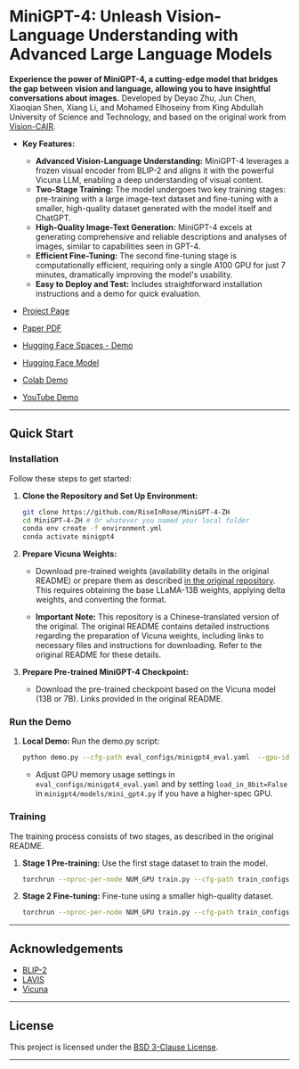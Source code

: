 # MiniGPT-4: Unleash Vision-Language Understanding with Advanced Large Language Models

**Experience the power of MiniGPT-4, a cutting-edge model that bridges the gap between vision and language, allowing you to have insightful conversations about images.** Developed by Deyao Zhu, Jun Chen, Xiaoqian Shen, Xiang Li, and Mohamed Elhoseiny from King Abdullah University of Science and Technology, and based on the original work from [Vision-CAIR](https://github.com/Vision-CAIR/MiniGPT-4).

*   **Key Features:**
    *   **Advanced Vision-Language Understanding:** MiniGPT-4 leverages a frozen visual encoder from BLIP-2 and aligns it with the powerful Vicuna LLM, enabling a deep understanding of visual content.
    *   **Two-Stage Training:** The model undergoes two key training stages: pre-training with a large image-text dataset and fine-tuning with a smaller, high-quality dataset generated with the model itself and ChatGPT.
    *   **High-Quality Image-Text Generation:** MiniGPT-4 excels at generating comprehensive and reliable descriptions and analyses of images, similar to capabilities seen in GPT-4.
    *   **Efficient Fine-Tuning:** The second fine-tuning stage is computationally efficient, requiring only a single A100 GPU for just 7 minutes, dramatically improving the model's usability.
    *   **Easy to Deploy and Test:** Includes straightforward installation instructions and a demo for quick evaluation.

*   [Project Page](https://minigpt-4.github.io)
*   [Paper PDF](MiniGPT_4.pdf)
*   [Hugging Face Spaces - Demo](https://huggingface.co/spaces/Vision-CAIR/minigpt4)
*   [Hugging Face Model](https://huggingface.co/Vision-CAIR/MiniGPT-4)
*   [Colab Demo](https://colab.research.google.com/drive/1OK4kYsZphwt5DXchKkzMBjYF6jnkqh4R?usp=sharing)
*   [YouTube Demo](https://www.youtube.com/watch?v=__tftoxpBAw&feature=youtu.be)

---

## Quick Start

### Installation

Follow these steps to get started:

1.  **Clone the Repository and Set Up Environment:**

    ```bash
    git clone https://github.com/RiseInRose/MiniGPT-4-ZH
    cd MiniGPT-4-ZH # Or whatever you named your local folder
    conda env create -f environment.yml
    conda activate minigpt4
    ```

2.  **Prepare Vicuna Weights:**

    *   Download pre-trained weights (availability details in the original README) or prepare them as described [in the original repository](https://github.com/Vision-CAIR/MiniGPT-4#2-prepare-pretrained-vicuna-weights).  This requires obtaining the base LLaMA-13B weights, applying delta weights, and converting the format.

    *   **Important Note:**  This repository is a Chinese-translated version of the original.  The original README contains detailed instructions regarding the preparation of Vicuna weights, including links to necessary files and instructions for downloading.  Refer to the original README for these details.

3.  **Prepare Pre-trained MiniGPT-4 Checkpoint:**

    *   Download the pre-trained checkpoint based on the Vicuna model (13B or 7B).  Links provided in the original README.

### Run the Demo

1.  **Local Demo:**  Run the demo.py script:

    ```bash
    python demo.py --cfg-path eval_configs/minigpt4_eval.yaml  --gpu-id 0
    ```

    *   Adjust GPU memory usage settings in `eval_configs/minigpt4_eval.yaml` and by setting `load_in_8bit=False` in `minigpt4/models/mini_gpt4.py` if you have a higher-spec GPU.

### Training

The training process consists of two stages, as described in the original README.

1.  **Stage 1 Pre-training:**  Use the first stage dataset to train the model.
    ```bash
    torchrun --nproc-per-node NUM_GPU train.py --cfg-path train_configs/minigpt4_stage1_pretrain.yaml
    ```

2.  **Stage 2 Fine-tuning:**  Fine-tune using a smaller high-quality dataset.
    ```bash
    torchrun --nproc-per-node NUM_GPU train.py --cfg-path train_configs/minigpt4_stage2_finetune.yaml
    ```

---

## Acknowledgements

*   [BLIP-2](https://huggingface.co/docs/transformers/main/model_doc/blip-2)
*   [LAVIS](https://github.com/salesforce/LAVIS)
*   [Vicuna](https://github.com/lm-sys/FastChat)

---

## License

This project is licensed under the [BSD 3-Clause License](LICENSE.md).

---
